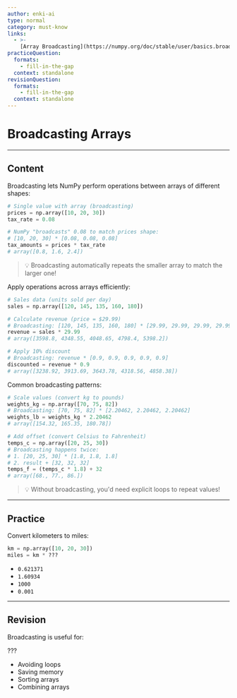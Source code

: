 ```yaml
---
author: enki-ai
type: normal
category: must-know
links:
  - >-
    [Array Broadcasting](https://numpy.org/doc/stable/user/basics.broadcasting.html#broadcastable-arrays){website}
practiceQuestion:
  formats:
    - fill-in-the-gap
  context: standalone
revisionQuestion:
  formats:
    - fill-in-the-gap
  context: standalone
---
```


# Broadcasting Arrays

---

## Content

Broadcasting lets NumPy perform operations between arrays of different shapes:

```python
# Single value with array (broadcasting)
prices = np.array([10, 20, 30])
tax_rate = 0.08

# NumPy "broadcasts" 0.08 to match prices shape:
# [10, 20, 30] * [0.08, 0.08, 0.08]
tax_amounts = prices * tax_rate
# array([0.8, 1.6, 2.4])
```

> 💡 Broadcasting automatically repeats the smaller array to match the larger
> one!

Apply operations across arrays efficiently:

```python
# Sales data (units sold per day)
sales = np.array([120, 145, 135, 160, 180])

# Calculate revenue (price = $29.99)
# Broadcasting: [120, 145, 135, 160, 180] * [29.99, 29.99, 29.99, 29.99, 29.99]
revenue = sales * 29.99
# array([3598.8, 4348.55, 4048.65, 4798.4, 5398.2])

# Apply 10% discount
# Broadcasting: revenue * [0.9, 0.9, 0.9, 0.9, 0.9]
discounted = revenue * 0.9
# array([3238.92, 3913.69, 3643.78, 4318.56, 4858.38])
```

Common broadcasting patterns:

```python
# Scale values (convert kg to pounds)
weights_kg = np.array([70, 75, 82])
# Broadcasting: [70, 75, 82] * [2.20462, 2.20462, 2.20462]
weights_lb = weights_kg * 2.20462
# array([154.32, 165.35, 180.78])

# Add offset (convert Celsius to Fahrenheit)
temps_c = np.array([20, 25, 30])
# Broadcasting happens twice:
# 1. [20, 25, 30] * [1.8, 1.8, 1.8]
# 2. result + [32, 32, 32]
temps_f = (temps_c * 1.8) + 32
# array([68., 77., 86.])
```

> 💡 Without broadcasting, you'd need explicit loops to repeat values!

---

## Practice

Convert kilometers to miles:

```python
km = np.array([10, 20, 30])
miles = km * ???
```

- `0.621371`
- `1.60934`
- `1000`
- `0.001`

---

## Revision

Broadcasting is useful for:

???

- Avoiding loops
- Saving memory
- Sorting arrays
- Combining arrays
